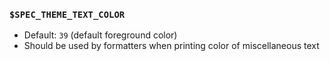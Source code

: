 ### `$SPEC_THEME_TEXT_COLOR`

- Default: `39` (default foreground color)
- Should be used by formatters when printing color of miscellaneous text

